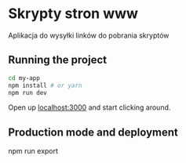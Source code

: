 # Skrypty stron www
Aplikacja do wysyłki linków do pobrania skryptów

## Running the project

```bash
cd my-app
npm install # or yarn
npm run dev
```

Open up [localhost:3000](http://localhost:3000) and start clicking around.

## Production mode and deployment

npm run export
